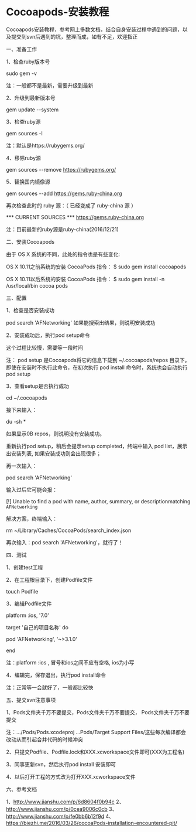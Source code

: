 # Cocoapods-安装教程
Cocoapods安装教程，参考网上多数文档，结合自身安装过程中遇到的问题，以及提交到svn后遇到的坑，整理而成，如有不足，欢迎指正

一、准备工作

1、检查ruby版本号

sudo gem -v

注：一般都不是最新，需要升级到最新

2、升级到最新版本号

gem update --system

3、检查ruby源

gem sources -l

注：默认是https://rubygems.org/

4、移除ruby源

gem sources --remove https://rubygems.org/

5、替换国内镜像源

gem sources --add https://gems.ruby-china.org

再次检查此时的 ruby 源：（ 已经变成了 ruby-china 源 ）

*** CURRENT SOURCES ***
https://gems.ruby-china.org

注：目前最新的ruby源是ruby-china(2016/12/21)

二、安装Cocoapods

由于 OS X 系统的不同，此处的指令也是有些变化:

OS X 10.11之前系统的安装 CocoaPods 指令： $ sudo gem install cocoapods

OS X 10.11以后系统的安装 CocoaPods 指令： $ sudo gem install -n /usr/local/bin cocoa pods

三、配置

1、检查是否安装成功

pod search 'AFNetworking'
如果能搜索出结果，则说明安装成功

2、安装成功后，执行pod setup命令

这个过程比较慢，需要等一段时间

注： pod setup 是Cocoapods将它的信息下载到 ~/.cocoapods/repos 目录下。即使在安装时不执行此命令，在初次执行 pod install 命令时，系统也会自动执行 pod setup

3、查看setup是否执行成功

cd ~/.cocoapods

接下来输入：

du -sh *

如果显示0B repos，则说明没有安装成功。

重新执行pod setup，稍后会提示setup completed，终端中输入 pod list，展示出安装列表, 如果安装成功则会出现很多；

再一次输入：

pod search 'AFNetworking'

输入过后它可能会报：

[!] Unable to find a pod with name, author, summary, or descriptionmatching `AFNetworking`

解决方案，终端输入：

rm ~/Library/Caches/CocoaPods/search_index.json

再次输入：pod search 'AFNetworking'，就行了！

四、测试

1、创建test工程

2、在工程根目录下，创建Podfile文件

touch Podfile

3、编辑Podfile文件

platform :ios, '7.0'

target '自己的项目名称' do

pod 'AFNetworking', '~>3.1.0'

end

注：platform :ios , 冒号和ios之间不应有空格, ios为小写

4、编辑完，保存退出，执行pod install命令

注：正常等一会就好了，一般都比较快

五、提交svn注意事项

1、Pods文件夹千万不要提交，Pods文件夹千万不要提交， Pods文件夹千万不要提交

注：…/Pods/Pods.xcodeproj …Pods/Target Support Files/这些每次编译都会改动从而引起合并代码的时候冲突

2、只提交Podfile、Podfile.lock和XXX.xcworkspace文件即可(XXX为工程名)

3、同事更新svn，然后执行pod install 安装即可

4、以后打开工程的方式改为打开XXX.xcworkspace文件

六、参考文档

1、http://www.jianshu.com/p/6d8604f0b94c
2、http://www.jianshu.com/p/0cea9006c0cb
3、http://www.jianshu.com/p/fe0bb6b12f9d
4、https://biezhi.me/2016/03/26/cocoaPods-installation-encountered-pit/
